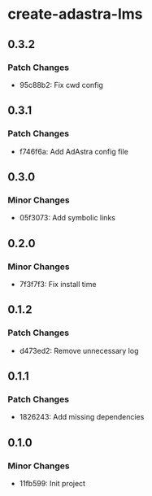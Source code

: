 # create-adastra-lms

## 0.3.2

### Patch Changes

- 95c88b2: Fix cwd config

## 0.3.1

### Patch Changes

- f746f6a: Add AdAstra config file

## 0.3.0

### Minor Changes

- 05f3073: Add symbolic links

## 0.2.0

### Minor Changes

- 7f3f7f3: Fix install time

## 0.1.2

### Patch Changes

- d473ed2: Remove unnecessary log

## 0.1.1

### Patch Changes

- 1826243: Add missing dependencies

## 0.1.0

### Minor Changes

- 11fb599: Init project
